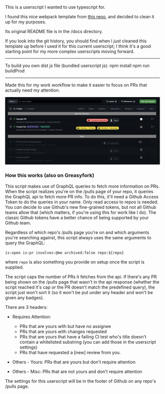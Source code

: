 This is a userscript I wanted to use typescript for.

I found this nice webpack template from [this repo](https://github.com/Trim21/webpack-userscript-template?tab=WTFPL-1-ov-file), and decided to clean it up for my purposes.

Its original README file is in the /docs directory.

If you look into the git history, you should find when I *just* cleaned this template up before I used it for this current userscript; I think it's a good starting point for my more complex userscripts moving forward.

-------

To build you own dist js file (bundled userscript js):
npm install
npm run buildProd

-------



Made this for my work workflow to make it easier to focus on PRs that actually need my attention.

<img src="./README_pics/screenshot.png"/>

### How this works (also on Greasyfork)
This script makes use of GraphQL queries to fetch more information on PRs.
When the script realizes you're on the /pulls page of your repo, it queries the GraphQL
api to fetch more PR info. To do this, it'll need a Github Access Token to do the 
queries in your name. Only read access to repos is needed. You *can* decide to use
Github's new fine-grained tokens, but not all Github teams allow that (which matters, if 
you're using this for work like I do). The classic Github tokens have a better chance of 
being supported by your Github team.

Regardless of which repo's /pulls page you're on and which arguments you're searching against,
this script always uses the same arguments to query the GraphQL:

`is:open is:pr involves:@me archived:false repo:${repo}`

where `repo` is also something you provide on setup once the script is supplied.

The script caps the number of PRs it fetches from the api. If there's any PR being shown on the /pulls page
that wasn't in the api response (whether the script reached it's cap *or* the PR doesn't match
the predefined query), the script just won't sort it (so it won't be put under any header
and won't be given any badges).

There are 3 headers:
- Requires Attention: 
  - PRs that are yours with but have no assignee
  - PRs that are yours with changes requested
  - PRs that are yours that have a failing CI test who's title doesn't contain a whitelisted substring (you can add those in the userscript settings)
  - PRs that have requested a [new] review from you.

- Others - Yours: PRs that are yours but don't require attention
- Others - Misc: PRs that are not yours and don't require attention

The settings for this userscript will be in the footer of Github on any repo's /pulls page.
